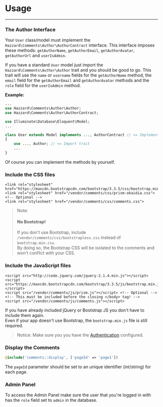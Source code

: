 # Usage

<hr>

### The Author Interface

Your `User` class/model must implement the `Hazzard\Comments\Author\AuthorContract` interface. This interface imposes these methods: `getAuthorName`, `getAuthorEmail`, `getAuthorAvatar`, `getAuthorUrl` and `userIsAdmin`. <br>

If you have a standard `User` model just import the `Hazzard\Comments\Author\Author` trait and you should be good to go. This trait will use the `name` or `username` fields for the `getAuthorName` method, the `email` field for the `getAuthorEmail` and `getAuthorAvatar` methods and the `role` field for the `userIsAdmin` method.

__Example:__
```php
...
use Hazzard\Comments\Author\Author;
use Hazzard\Comments\Author\AuthorContract;

use Illuminate\Database\Eloquent\Model;
...

class User extends Model implements ..., AuthorContract // <= Implement interface
{
    use ..., Author; // <= Import trait
    ...
}
```

Of course you can implement the methods by yourself.

### Include the CSS files

```markup
<link rel="stylesheet" href="https://maxcdn.bootstrapcdn.com/bootstrap/3.3.5/css/bootstrap.min.css">
<link rel="stylesheet" href="/vendor/comments/css/prism-okaidia.css"> <!-- Optional -->
<link rel="stylesheet" href="/vendor/comments/css/comments.css">
```

> Note: 
> #### No Bootstrap!
> If you don't use Bootstrap, include `/vendor/comments/css/bootstrapless.css` instead of `bootstrap.min.css`.<br>
> By doing so, the Bootstrap CSS will be isolated to the comments and won't conflict with your CSS.

<style>.callout-info p:first-child { display: none; }</style>

### Include the JavaScript files

```markup
<script src="http://code.jquery.com/jquery-2.1.4.min.js"></script>
<script src="https://maxcdn.bootstrapcdn.com/bootstrap/3.3.5/js/bootstrap.min.js"></script>
<script src="/vendor/comments/js/prism.js"></script> <!-- Optional -->
<!-- This must be included before the closing </body> tag! -->
<script src="/vendor/comments/js/comments.js"></script> 
```

If you have already included jQuery or Bootstrap JS you don't have to include them again. <br>
Even if your app doesn't use Bootstrap, the `bootstrap.min.js` file is still required.

> Notice: 
> Make sure you you have the [Authentication](authentication.md) configured.

### Display the Comments

```php
@include('comments::display', ['pageId' => 'page1'])
```

The `pageId` parameter should be set to an unique identifier (int/string) for each page. 

### Admin Panel

To access the Admin Panel make sure the user that you're logged in with has the `role` field set to `admin` in the database.
